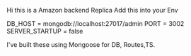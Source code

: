 Hi this is a Amazon backend Replica
Add this into your Env

DB_HOST = mongodb://localhost:27017/admin
PORT = 3002
SERVER_STARTUP = false

I've built these using Mongoose for DB, Routes,TS.
